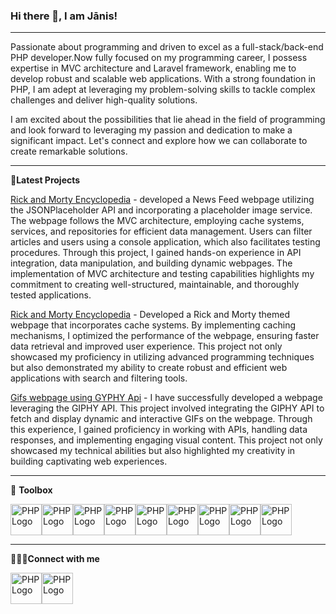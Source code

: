 ### Hi there 👋, I am Jānis!

---
Passionate about programming and driven to excel as a full-stack/back-end PHP developer.Now fully focused on my programming career, I possess expertise in MVC architecture and Laravel framework, enabling me to develop robust and scalable web applications. With a strong foundation in PHP, I am adept at leveraging my problem-solving skills to tackle complex challenges and deliver high-quality solutions.

I am excited about the possibilities that lie ahead in the field of programming and look forward to leveraging my passion and dedication to make a significant impact. Let's connect and explore how we can collaborate to create remarkable solutions.

---
📘<b>Latest Projects</b>

<a href="https://github.com/rncs92/Rick-Morty_API">Rick and Morty Encyclopedia</a> - developed a News Feed webpage utilizing the JSONPlaceholder API and incorporating a placeholder image service. The webpage follows the MVC architecture, employing cache systems, services, and repositories for efficient data management. Users can filter articles and users using a console application, which also facilitates testing procedures. Through this project, I gained hands-on experience in API integration, data manipulation, and building dynamic webpages. The implementation of MVC architecture and testing capabilities highlights my commitment to creating well-structured, maintainable, and thoroughly tested applications.

<a href="https://github.com/rncs92/Rick-Morty_API">Rick and Morty Encyclopedia</a> - Developed a Rick and Morty themed webpage that incorporates cache systems. By implementing caching mechanisms, I optimized the performance of the webpage, ensuring faster data retrieval and improved user experience. This project not only showcased my proficiency in utilizing advanced programming techniques but also demonstrated my ability to create robust and efficient web applications with search and filtering tools.

<a href="https://github.com/rncs92/GYPHY_Api">Gifs webpage using GYPHY Api</a> - I have successfully developed a webpage leveraging the GIPHY API. This project involved integrating the GIPHY API to fetch and display dynamic and interactive GIFs on the webpage. Through this experience, I gained proficiency in working with APIs, handling data responses, and implementing engaging visual content. This project not only showcased my technical abilities but also highlighted my creativity in building captivating web experiences.

---
🧰 <b>Toolbox</b>

<img src="https://icons.iconarchive.com/icons/papirus-team/papirus-apps/256/github-bartzaalberg-php-tester-icon.png" alt="PHP Logo" width="50" height="50"/><img src="https://cdn.worldvectorlogo.com/logos/logo-javascript.svg" alt="PHP Logo" width="50" height="50"/><img src="https://cdn.worldvectorlogo.com/logos/laravel-2.svg" alt="PHP Logo" width="50" height="50"/><img src="https://cdn.worldvectorlogo.com/logos/typescript.svg" alt="PHP Logo" width="50" height="50"/><img src="https://cdn.worldvectorlogo.com/logos/mysql-6.svg" alt="PHP Logo" width="50" height="50"/><img src="https://cdn.worldvectorlogo.com/logos/phpstorm-1.svg" alt="PHP Logo" width="50" height="50"/><img src="https://cdn.worldvectorlogo.com/logos/github-icon-1.svg" alt="PHP Logo" width="50" height="50"/><img src="https://cdn.worldvectorlogo.com/logos/tailwind-css-2.svg" alt="PHP Logo" width="50" height="50"/><img src="https://cdn.worldvectorlogo.com/logos/visual-studio-code-1.svg" alt="PHP Logo" width="50" height="50"/>

---
 👨🏽‍💻<b>Connect with me</b>

<a href="https://www.linkedin.com/in/janis-skeps/"><img src="https://cdn.worldvectorlogo.com/logos/linkedin-icon-2.svg" alt="PHP Logo" width="50" height="50"/></a><a href="mailto:rncs92@gmail.com"><img src="https://cdn.worldvectorlogo.com/logos/gmail-icon-2.svg" alt="PHP Logo" width="50" height="50"/></a>

